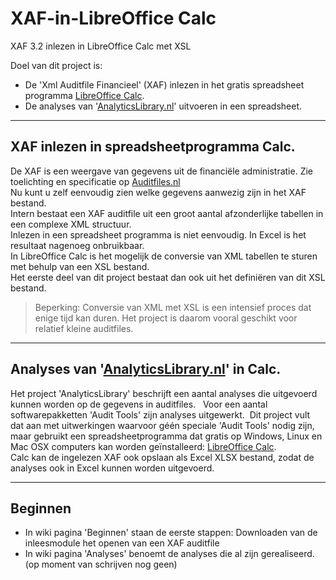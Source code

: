 # XAF-in-LibreOffice Calc
XAF 3.2 inlezen in LibreOffice Calc met XSL 

Doel van dit project is:
* De 'Xml Auditfile Financieel' (XAF) inlezen in het gratis spreadsheet programma [LibreOffice Calc](https://www.libreoffice.org/discover/calc/).
* De analyses van '[AnalyticsLibrary.nl](http://analyticslibrary.nl/)' uitvoeren in een spreadsheet.

***
## XAF inlezen in spreadsheetprogramma Calc.   
De XAF is een weergave van gegevens uit de financiële administratie. Zie toelichting en specificatie op [Auditfiles.nl](http://www.softwarepakket.nl/swpakketten/auditfiles/auditfile_financieel.php?bronw=1)   
Nu kunt u zelf eenvoudig zien welke gegevens aanwezig zijn in het XAF bestand.   
Intern bestaat een XAF auditfile uit een groot aantal afzonderlijke tabellen in een complexe XML structuur.   
Inlezen in een spreadsheet programma is niet eenvoudig. In Excel is het resultaat nagenoeg onbruikbaar.   
In LibreOffice Calc is het mogelijk de conversie van XML tabellen te sturen met behulp van een XSL bestand.  
Het eerste deel van dit project bestaat dan ook uit het definiëren van dit XSL bestand.
>Beperking: Conversie van XML met XSL is een intensief proces dat enige tijd kan duren. Het project is daarom vooral geschikt voor relatief kleine auditfiles.
***
## Analyses van '[AnalyticsLibrary.nl](http://analyticslibrary.nl/)' in Calc.   
Het project 'AnalyticsLibrary' beschrijft een aantal analyses die uitgevoerd kunnen worden op de gegevens in auditfiles.   
Voor een aantal softwarepakketten 'Audit Tools' zijn analyses uitgewerkt.  
Dit project vult dat aan met uitwerkingen waarvoor géén speciale 'Audit Tools' nodig zijn, maar gebruikt een spreadsheetprogramma dat gratis op Windows, Linux en Mac OSX computers kan worden geïnstalleerd: [LibreOffice Calc](https://www.libreoffice.org/discover/calc/).  
Calc kan de ingelezen XAF ook opslaan als Excel XLSX bestand, zodat de analyses ook in Excel kunnen worden uitgevoerd. 

***

## Beginnen
* In wiki pagina 'Beginnen' staan de eerste stappen: Downloaden van de inleesmodule het openen van een XAF auditfile
* In wiki pagina 'Analyses' benoemt de analyses die al zijn gerealiseerd. (op moment van schrijven nog geen)

